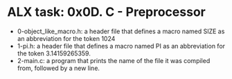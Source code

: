 # ALX task: 0x0D. C - Preprocessor
* 0-object_like_macro.h: a header file that defines a macro named SIZE as an abbreviation for the token 1024  
* 1-pi.h: a header file that defines a macro named PI as an abbreviation for the token 3.14159265359.
* 2-main.c:  a program that prints the name of the file it was compiled from, followed by a new line.
